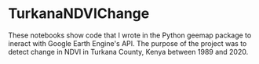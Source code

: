 # TurkanaNDVIChange
These notebooks show code that I wrote in the Python geemap package to ineract with Google Earth Engine's API. The purpose of the project was to detect change in NDVI in Turkana County, Kenya between 1989 and 2020.
